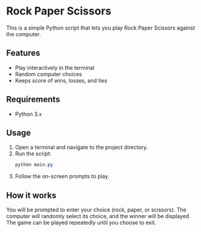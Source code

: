 # Rock Paper Scissors

This is a simple Python script that lets you play Rock Paper Scissors against the computer.

## Features
- Play interactively in the terminal
- Random computer choices
- Keeps score of wins, losses, and ties

## Requirements
- Python 3.x

## Usage
1. Open a terminal and navigate to the project directory.
2. Run the script:
	```powershell
	python main.py
	```
3. Follow the on-screen prompts to play.

## How it works
You will be prompted to enter your choice (rock, paper, or scissors). The computer will randomly select its choice, and the winner will be displayed. The game can be played repeatedly until you choose to exit.
